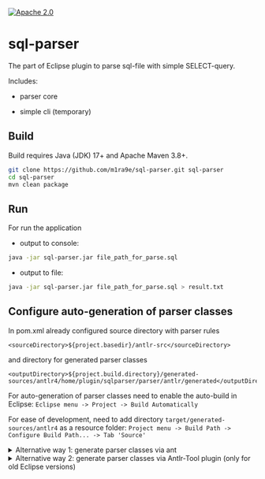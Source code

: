 [![Apache 2.0](https://img.shields.io/github/license/m1ra9e/sql-parser.svg)](http://www.apache.org/licenses/LICENSE-2.0)

# sql-parser

The part of Eclipse plugin to parse sql-file with simple SELECT-query.

Includes:

- parser core

- simple cli (temporary)

## Build

Build requires Java (JDK) 17+ and Apache Maven 3.8+.

```sh
git clone https://github.com/m1ra9e/sql-parser.git sql-parser
cd sql-parser
mvn clean package
```

## Run

For run the application

- output to console:

```sh
java -jar sql-parser.jar file_path_for_parse.sql
```

- output to file:

```sh
java -jar sql-parser.jar file_path_for_parse.sql > result.txt
```

## Configure auto-generation of parser classes

In pom.xml already configured source directory with parser rules

``` 
<sourceDirectory>${project.basedir}/antlr-src</sourceDirectory>
```

and directory for generated parser classes

```
<outputDirectory>${project.build.directory}/generated-sources/antlr4/home/plugin/sqlparser/parser/antlr/generated</outputDirectory>
```

For auto-generation of parser classes need to enable the auto-build in Eclipse:
`Eclipse menu -> Project -> Build Automatically`

For ease of development, need to add directory `target/generated-sources/antlr4` as a resource folder:
`Project menu -> Build Path -> Configure Build Path... -> Tab 'Source'`

<details>

  <summary>Alternative way 1: generate parser classes via ant</summary>

  Run antlr-src/alternative-parser-class-generator/generator.xml

  ```sh
  # in antlr-src/alternative-parser-class-generator
  ant -buildfile generator.xml
  ```

</details>

<details>

  <summary>Alternative way 2: generate parser classes via Antlr-Tool plugin (only for old Eclipse versions)</summary>

  If used the Antlr-Tool plugin, you need to configure auto-generation of parser classes in g4-file run args:

  1. right click on antlr-src/SQL.g4 -> Generate ANTLR Recognizer

  2. right click on antlr-src/SQL.g4 -> Run as -> External Tools Configurations

  3. select ANTLR->SQL.g4

  4. Tab 'Tools' -> fill Arguments:

  ```
  -listener -no-visitor -encoding UTF-8 -o src/main/java/home/plugin/sqlparser/parser/antlr/generated
  ```

</details>
